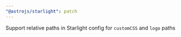 ```yaml
---
"@astrojs/starlight": patch
---
```


Support relative paths in Starlight config for `customCSS` and `logo` paths

